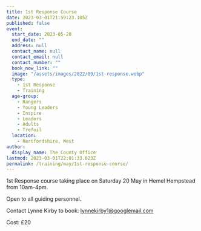 ```yaml
---
title: 1st Response Course
date: 2023-03-01T21:59:23.105Z
published: false
event:
  start_date: 2023-05-20
  end_date: ""
  address: null
  contact_name: null
  contact_email: null
  contact_number: ""
  book_now_link: ""
  image: "/assets/images/2022/09/1st-response.webp"
  type:
    - 1st Response
    - Training
  age-group:
    - Rangers
    - Young Leaders
    - Inspire
    - Leaders
    - Adults
    - Trefoil
  location:
    - Hertfordshire, West
author:
  display_name: The County Office
lastmod: 2023-03-01T22:01:33.623Z
permalink: /training/may/1st-response-course/
---
```

1st Response course taking place on Saturday 20 May in Hemel Hempstead from 10am-4pm.

Open to all guiding personnel.

Contact Lynne Kirby to book: <lynnekirby1@googlemail.com>

Cost: £20
